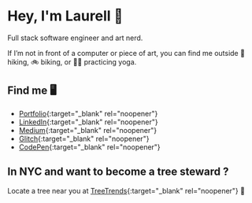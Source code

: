 # Hey, I'm Laurell 👋

Full stack software engineer and art nerd.

If I’m not in front of a computer or piece of art, you can find me outside 🥾 hiking, 🚲  biking, or 🧘‍♀️  practicing yoga.

## Find me 🖥

- [Portfolio](https://www.laurellmccaffrey.com/){:target="_blank" rel="noopener"}
- [LinkedIn](https://www.linkedin.com/in/lgm527/){:target="_blank" rel="noopener"}
- [Medium](https://www.medium.com/@lgm527/){:target="_blank" rel="noopener"}
- [Glitch](https://www.glitch.com/@lgm527/){:target="_blank" rel="noopener"}
- [CodePen](https://www.codepen.io/lgm527/){:target="_blank" rel="noopener"}

## In NYC and want to become a tree steward ?

Locate a tree near you at [TreeTrends](https://lgm527.github.io/tt2/){:target="_blank" rel="noopener"} 🌲
 

<!--
**lgm527/lgm527** is a ✨ _special_ ✨ repository because its `README.md` (this file) appears on your GitHub profile.

Here are some ideas to get you started:

- 🔭 I’m currently working on ...
- 🌱 I’m currently learning ...
- 👯 I’m looking to collaborate on ...
- 🤔 I’m looking for help with ...
- 💬 Ask me about ...
- 📫 How to reach me: ...
- 😄 Pronouns: ...
- ⚡ Fun fact: ...
-->
